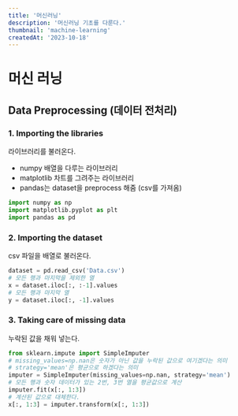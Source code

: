 ```yaml
---
title: '머신러닝'
description: '머신러닝 기초를 다룬다.'
thumbnail: 'machine-learning'
createdAt: '2023-10-18'
---
```


# 머신 러닝

## Data Preprocessing (데이터 전처리)

### 1. Importing the libraries

라이브러리를 불러온다.

- numpy 배열을 다루는 라이브러리
- matplotlib 차트를 그려주는 라이브러리
- pandas는 dataset을 preprocess 해줌 (csv를 가져옴)

```python
import numpy as np
import matplotlib.pyplot as plt
import pandas as pd
```

### 2. Importing the dataset

csv 파일을 배열로 불러온다.

```python
dataset = pd.read_csv('Data.csv')
# 모든 행과 마지막을 제외한 열
x = dataset.iloc[:, :-1].values
# 모든 행과 마지막 열
y = dataset.iloc[:, -1].values
```

### 3. Taking care of missing data

누락된 값을 채워 넣는다.

```python
from sklearn.impute import SimpleImputer
# missing_values=np.nan은 숫자가 아닌 값을 누락된 값으로 여기겠다는 의미
# strategy='mean'은 평균으로 하겠다는 의미
imputer = SimpleImputer(missing_values=np.nan, strategy='mean')
# 모든 행과 숫자 데이터가 있는 2번, 3번 열을 평균값으로 계산
imputer.fit(x[:, 1:3])
# 계산된 값으로 대체한다.
x[:, 1:3] = imputer.transform(x[:, 1:3])
```
